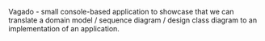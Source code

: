 Vagado - small console-based application to showcase that we can translate a domain model / sequence diagram / design class diagram to an implementation of an application.